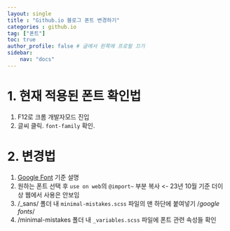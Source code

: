```yaml
---
layout: single
title : "Github.io 블로그 폰트 변경하기"
categories : github.io
tag: ["폰트"]
toc: true
author_profile: false # 글에서 왼쪽에 프로필 끄기
sidebar: 
    nav: "docs"
---
```

# 1. 현재 적용된 폰트 확인법
1. F12로 크롬 개발자모드 진입
2. 글씨 클릭. `font-family` 확인.

# 2. 변경법
1. [Google Font](https://fonts.google.com/?subset=korean&noto.script=Kore) 기준 설명
2. 원하는 폰트 선택 후 `use on web`의 `@import~` 부분 복사 <- 23년 10월 기준 더이상 웹에서 사용은 안보임 
3. /_sans/ 폴더 내 `minimal-mistakes.scss` 파일의 맨 하단에 붙여넣기 /*google fonts*/
4. /minimal-mistakes 폴더 내 `_variables.scss` 파일에 폰트 관련 속성들 확인